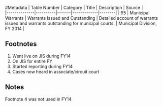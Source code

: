 #Metadata
| Table Number | Category | Title | Description | Source |  
|--------------|----------|-------|-------------|--------|
| 95 | Municipal Warrants | Warrants Issued and Outstanding | Detailed account of warrants issued and warrants outstanding for municipal courts. | Municipal Division, FY 2014 |  

  
## Footnotes  
1. Went live on JIS during FY14  
2. On JIS for entire FY  
3. Started reporting during FY14  
4. Cases now heard in associate/circuit court  
  
## Notes  
Footnote 4 was not used in FY14  
